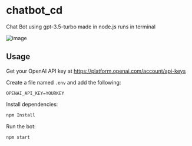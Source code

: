 # chatbot_cd
Chat Bot using gpt-3.5-turbo
made in node.js
runs in terminal

![image](https://github.com/no-logik/chatbot_cd/assets/89860330/1eb7d8f5-626c-4bd2-999c-10dab9a6a891)

## Usage

Get your OpenAI API key at https://platform.openai.com/account/api-keys

Create a file named `.env` and add the following:

```
OPENAI_API_KEY=YOURKEY
```

Install dependencies:

```bash
npm Install
```

Run the bot:

```bash
npm start
```

